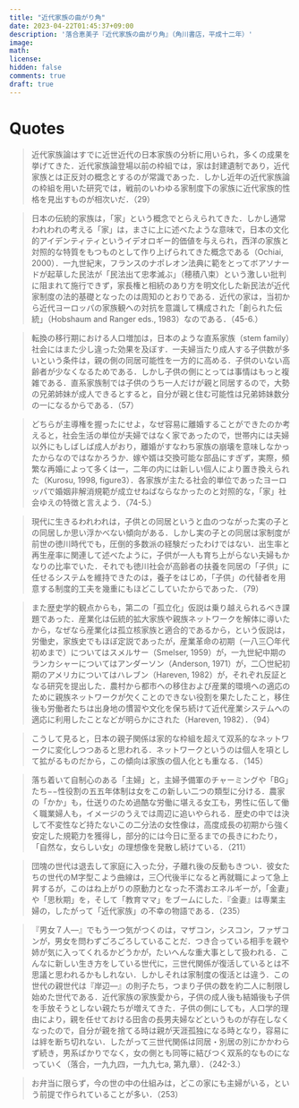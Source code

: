 ```yaml
---
title: "近代家族の曲がり角"
date: 2023-04-22T01:45:37+09:00
description: '落合恵美子『近代家族の曲がり角』（角川書店，平成十二年）'
image: 
math: 
license: 
hidden: false
comments: true
draft: true
---
```


# Quotes
> 近代家族論はすでに近世近代の日本家族の分析に用いられ，多くの成果を挙げてきた．近代家族論登場以前の枠組では，家は封建遺制であり，近代家族とは正反対の概念とするのが常識であった．しかし近年の近代家族論の枠組を用いた研究では，戦前のいわゆる家制度下の家族に近代家族的性格を見出すものが相次いだ．（29）

> 日本の伝統的家族は，「家」という概念でとらえられてきた．しかし通常われわれの考える「家」は，まさに上に述べたような意味で，日本の文化的アイデンティティというイデオロギー的価値を与えられ，西洋の家族と対照的な特質をもつものとして作り上げられてきた概念である（Ochiai, 2000）．一九世紀末，フランスのナポレオン法典に範をとってボアソナードが起草した民法が「民法出て忠孝滅ぶ」（穂積八束）という激しい批判に阻まれて施行できず，家長権と相続のあり方を明文化した新民法が近代家制度の法的基礎となったのは周知のとおりである．近代の家は，当初から近代ヨーロッパの家族観への対抗を意識して構成された「創られた伝統」（Hobshaum and Ranger eds., 1983）なのである．（45-6.）

> 転換の移行期における人口増加は，日本のような直系家族（stem family）社会にはまた少し違った効果を及ぼす．一夫婦当たり成人する子供数が多いという条件は，親の側の同居可能性を一方的に高める．子供のいない高齢者が少なくなるためである．しかし子供の側にとっては事情はもっと複雑である．直系家族制では子供のうち一人だけが親と同居するので，大勢の兄弟姉妹が成人できるとすると，自分が親と住む可能性は兄弟姉妹数分の一になるからである．（57）

> どちらが主導権を握ったにせよ，なぜ容易に離婚することができたのか考えると，社会生活の単位が夫婦ではなく家であったので，世帯内には夫婦以外にもしばしば成人がおり，離婚がすなわち家族の崩壊を意味しなかったからなのではなかろうか．嫁や婿は交換可能な部品にすぎず，実際，頻繁な再婚によって多くは一，二年の内には新しい個人により置き換えられた（Kurosu, 1998, figure3）．各家族が主たる社会的単位であったヨーロッパで婚姻非解消規範が成立せねばならなかったのと対照的な，「家」社会ゆえの特徴と言えよう．（74-5.）

> 現代に生きるわれわれは，子供との同居というと血のつながった実の子との同居しか思い浮かべない傾向がある．しかし実の子との同居は家制度が前世の徳川時代でも，圧倒的多数派の経験だったわけではない．出生率と再生産率に関連して述べたように，子供が一人も育ち上がらない夫婦もかなりの比率でいた．それでも徳川社会が高齢者の扶養を同居の「子供」に任せるシステムを維持できたのは，養子をはじめ，「子供」の代替者を用意する制度的工夫を幾重にもほどこしていたからであった．（79）

> また歴史学的観点からも，第二の「孤立化」仮説は乗り越えられるべき課題であった．産業化は伝統的拡大家族や親族ネットワークを解体に導いたから，なぜなら産業化は孤立核家族と適合的であるから，という仮説は，労働史，家族史でもほぼ定説であったが，産業革命の初期（一八三〇年代初めまで）についてはスメルサー（Smelser, 1959）が，一九世紀中期のランカシャーについてはアンダーソン（Anderson, 1971）が，二〇世紀初期のアメリカについてはハレブン（Hareven, 1982）が，それぞれ反証となる研究を提出した．農村から都市への移住および産業的環境への適応のために親族ネットワークが欠くことのできない役割を果たしたこと，移住後も労働者たちは出身地の慣習や文化を保ち続けて近代産業システムへの適応に利用したことなどが明らかにされた（Hareven, 1982）．（94）

> こうして見ると，日本の親子関係は家的な枠組を超えて双系的なネットワークに変化しつつあると思われる．ネットワークというのは個人を項として拡がるものだから，この傾向は家族の個人化とも重なる．（145）

> 落ち着いて自制心のある「主婦」と，主婦予備軍のチャーミングや「BG」たち−−性役割の五五年体制は女をこの新しい二つの類型に分ける．農家の「かか」も，仕送りのため過酷な労働に堪える女工も，男性に伍して働く職業婦人も，イメージのうえでは周辺に追いやられる．歴史の中では決して不変性など持たないこの二分法の女性像は，高度成長の初期から強く安定した規範力を獲得し，部分的には今日に至るまでの長きにわたり，「自然な，女らしい女」の理想像を発散し続けている．（211）

> 団塊の世代は退去して家庭に入った分，子離れ後の反動もきつい．彼女たちの世代のM字型こよう曲線は，三〇代後半になると再就職によって急上昇するが，このはね上がりの原動力となった不満おエネルギーが，「金妻」や「思秋期」を，そして「教育ママ」をブームにした．『金妻』は専業主婦の，したがって「近代家族」の不幸の物語である．（235）

> 『男女７人––』でもう一つ気がつくのは，マザコン，シスコン，ファザコンが，男女を問わずごろごろしていることだ．つき合っている相手を親や姉が気に入ってくれるかどうかが，たいへんな重大事として扱われる．こんなに新しい生き方をしている世代に，三世代関係が復活しているとは不思議と思われるかもしれない．しかしそれは家制度の復活とは違う．この世代の親世代は『岸辺––』の則子たち，つまり子供の数を約二人に制限し始めた世代である．近代家族の家族愛から，子供の成人後も結婚後も子供を手放そうとしない親たちが増えてきた．子供の側にしても，人口学的理由により，親を任せておける田舎の長男夫婦などというものが存在しなくなったので，自分が親を捨てる時は親が天涯孤独になる時となり，容易には絆を断ち切れない．したがって三世代関係は同居・別居の別にかかわらず続き，男系ばかりでなく，女の側とも同等に結びつく双系的なものになっていく（落合，一九九四，一九九七a, 第九章）．（242-3.）

> お弁当に限らず，今の世の中の仕組みは，どこの家にも主婦がいる，という前提で作られていることが多い．（253）
